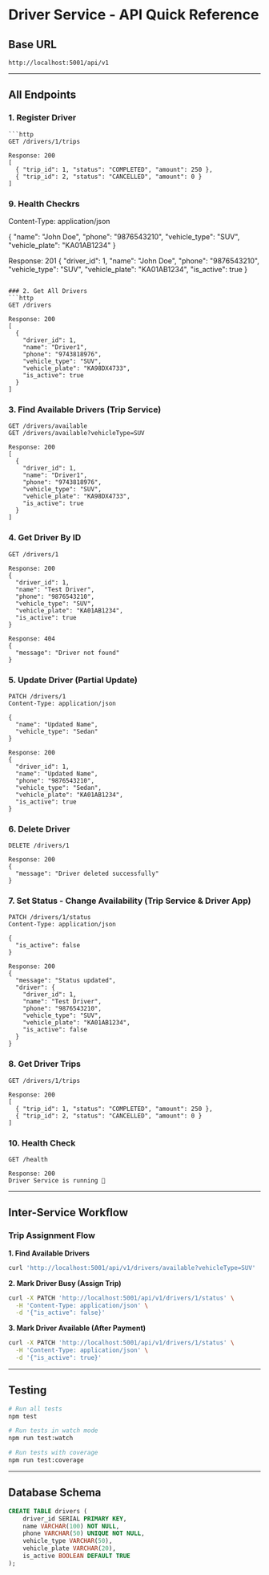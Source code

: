 # Driver Service - API Quick Reference

## Base URL
```
http://localhost:5001/api/v1
```

---

## All Endpoints

### 1. Register Driver
```http### 8. Get Driver Trips
```http
GET /drivers/1/trips

Response: 200
[
  { "trip_id": 1, "status": "COMPLETED", "amount": 250 },
  { "trip_id": 2, "status": "CANCELLED", "amount": 0 }
]
```

### 9. Health Checkrs
Content-Type: application/json

{
  "name": "John Doe",
  "phone": "9876543210",
  "vehicle_type": "SUV",
  "vehicle_plate": "KA01AB1234"
}

Response: 201
{
  "driver_id": 1,
  "name": "John Doe",
  "phone": "9876543210",
  "vehicle_type": "SUV",
  "vehicle_plate": "KA01AB1234",
  "is_active": true
}
```

### 2. Get All Drivers
```http
GET /drivers

Response: 200
[
  {
    "driver_id": 1,
    "name": "Driver1",
    "phone": "9743818976",
    "vehicle_type": "SUV",
    "vehicle_plate": "KA98DX4733",
    "is_active": true
  }
]
```

### 3. Find Available Drivers (Trip Service)
```http
GET /drivers/available
GET /drivers/available?vehicleType=SUV

Response: 200
[
  {
    "driver_id": 1,
    "name": "Driver1",
    "phone": "9743818976",
    "vehicle_type": "SUV",
    "vehicle_plate": "KA98DX4733",
    "is_active": true
  }
]
```

### 4. Get Driver By ID
```http
GET /drivers/1

Response: 200
{
  "driver_id": 1,
  "name": "Test Driver",
  "phone": "9876543210",
  "vehicle_type": "SUV",
  "vehicle_plate": "KA01AB1234",
  "is_active": true
}

Response: 404
{
  "message": "Driver not found"
}
```

### 5. Update Driver (Partial Update)
```http
PATCH /drivers/1
Content-Type: application/json

{
  "name": "Updated Name",
  "vehicle_type": "Sedan"
}

Response: 200
{
  "driver_id": 1,
  "name": "Updated Name",
  "phone": "9876543210",
  "vehicle_type": "Sedan",
  "vehicle_plate": "KA01AB1234",
  "is_active": true
}
```

### 6. Delete Driver
```http
DELETE /drivers/1

Response: 200
{
  "message": "Driver deleted successfully"
}
```

### 7. Set Status - Change Availability (Trip Service & Driver App)
```http
PATCH /drivers/1/status
Content-Type: application/json

{
  "is_active": false
}

Response: 200
{
  "message": "Status updated",
  "driver": {
    "driver_id": 1,
    "name": "Test Driver",
    "phone": "9876543210",
    "vehicle_type": "SUV",
    "vehicle_plate": "KA01AB1234",
    "is_active": false
  }
}
```

### 8. Get Driver Trips
```http
GET /drivers/1/trips

Response: 200
[
  { "trip_id": 1, "status": "COMPLETED", "amount": 250 },
  { "trip_id": 2, "status": "CANCELLED", "amount": 0 }
]
```

### 10. Health Check
```http
GET /health

Response: 200
Driver Service is running 🚗
```

---

## Inter-Service Workflow

### Trip Assignment Flow

**1. Find Available Drivers**
```bash
curl 'http://localhost:5001/api/v1/drivers/available?vehicleType=SUV'
```

**2. Mark Driver Busy (Assign Trip)**
```bash
curl -X PATCH 'http://localhost:5001/api/v1/drivers/1/status' \
  -H 'Content-Type: application/json' \
  -d '{"is_active": false}'
```

**3. Mark Driver Available (After Payment)**
```bash
curl -X PATCH 'http://localhost:5001/api/v1/drivers/1/status' \
  -H 'Content-Type: application/json' \
  -d '{"is_active": true}'
```

---

## Testing

```bash
# Run all tests
npm test

# Run tests in watch mode
npm run test:watch

# Run tests with coverage
npm run test:coverage
```

---

## Database Schema

```sql
CREATE TABLE drivers (
    driver_id SERIAL PRIMARY KEY,
    name VARCHAR(100) NOT NULL,
    phone VARCHAR(50) UNIQUE NOT NULL,
    vehicle_type VARCHAR(50),
    vehicle_plate VARCHAR(20),
    is_active BOOLEAN DEFAULT TRUE
);
```
